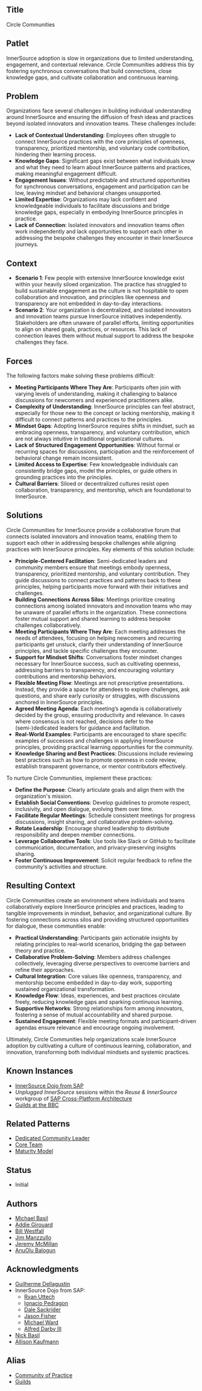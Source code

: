 ## Title

Circle Communities

## Patlet

InnerSource adoption is slow in organizations due to limited understanding, engagement, and contextual relevance. Circle Communities address this by fostering synchronous conversations that build connections, close knowledge gaps, and cultivate collaboration and continuous learning.

## Problem

Organizations face several challenges in building individual understanding around InnerSource and ensuring the diffusion of fresh ideas and practices beyond isolated innovators and innovation teams. These challenges include:

* **Lack of Contextual Understanding**: Employees often struggle to connect InnerSource practices with the core principles of openness, transparency, prioritized mentorship, and voluntary code contribution, hindering their learning process.
* **Knowledge Gaps**: Significant gaps exist between what individuals know and what they need to learn about InnerSource patterns and practices, making meaningful engagement difficult.
* **Engagement Issues**: Without predictable and structured opportunities for synchronous conversations, engagement and participation can be low, leaving mindset and behavioral changes unsupported.
* **Limited Expertise**: Organizations may lack confident and knowledgeable individuals to facilitate discussions and bridge knowledge gaps, especially in embodying InnerSource principles in practice.
* **Lack of Connection**: Isolated innovators and innovation teams often work independently and lack opportunities to support each other in addressing the bespoke challenges they encounter in their InnerSource journeys.

## Context

* **Scenario 1**: Few people with extensive InnerSource knowledge exist within your heavily siloed organization. The practice has struggled to build sustainable engagement as the culture is not hospitable to open collaboration and innovation, and principles like openness and transparency are not embedded in day-to-day interactions.
* **Scenario 2**: Your organization is decentralized, and isolated innovators and innovation teams pursue InnerSource initiatives independently. Stakeholders are often unaware of parallel efforts, limiting opportunities to align on shared goals, practices, or resources. This lack of connection leaves them without mutual support to address the bespoke challenges they face.

## Forces

The following factors make solving these problems difficult:

* **Meeting Participants Where They Are**: Participants often join with varying levels of understanding, making it challenging to balance discussions for newcomers and experienced practitioners alike.
* **Complexity of Understanding**: InnerSource principles can feel abstract, especially for those new to the concept or lacking mentorship, making it difficult to connect patterns and practices to the principles.
* **Mindset Gaps**: Adopting InnerSource requires shifts in mindset, such as embracing openness, transparency, and voluntary contribution, which are not always intuitive in traditional organizational cultures.
* **Lack of Structured Engagement Opportunities**: Without formal or recurring spaces for discussions, participation and the reinforcement of behavioral change remain inconsistent.
* **Limited Access to Expertise**: Few knowledgeable individuals can consistently bridge gaps, model the principles, or guide others in grounding practices into the principles.
* **Cultural Barriers**: Siloed or decentralized cultures resist open collaboration, transparency, and mentorship, which are foundational to InnerSource.

## Solutions

Circle Communities for InnerSource provide a collaborative forum that connects isolated innovators and innovation teams, enabling them to support each other in addressing bespoke challenges while aligning practices with InnerSource principles. Key elements of this solution include:

* **Principle-Centered Facilitation**: Semi-dedicated leaders and community members ensure that meetings embody openness, transparency, prioritized mentorship, and voluntary contribution. They guide discussions to connect practices and patterns back to these principles, helping participants move forward with their initiatives and challenges.
* **Building Connections Across Silos**: Meetings prioritize creating connections among isolated innovators and innovation teams who may be unaware of parallel efforts in the organization. These connections foster mutual support and shared learning to address bespoke challenges collaboratively.
* **Meeting Participants Where They Are**: Each meeting addresses the needs of attendees, focusing on helping newcomers and recurring participants get unstuck, clarify their understanding of InnerSource principles, and tackle specific challenges they encounter.
* **Support for Mindset Shifts**: Conversations foster mindset changes necessary for InnerSource success, such as cultivating openness, addressing barriers to transparency, and encouraging voluntary contributions and mentorship behaviors.
* **Flexible Meeting Flow**: Meetings are not prescriptive presentations. Instead, they provide a space for attendees to explore challenges, ask questions, and share early curiosity or struggles, with discussions anchored in InnerSource principles.
* **Agreed Meeting Agenda**: Each meeting’s agenda is collaboratively decided by the group, ensuring productivity and relevance. In cases where consensus is not reached, decisions defer to the (semi-)dedicated leaders for guidance and facilitation.
* **Real-World Examples**: Participants are encouraged to share specific examples of successes and challenges in applying InnerSource principles, providing practical learning opportunities for the community.
* **Knowledge Sharing and Best Practices**: Discussions include reviewing best practices such as how to promote openness in code review, establish transparent governance, or mentor contributors effectively.

To nurture Circle Communities, implement these practices:

* **Define the Purpose**: Clearly articulate goals and align them with the organization's mission.
* **Establish Social Conventions**: Develop guidelines to promote respect, inclusivity, and open dialogue, evolving them over time.
* **Facilitate Regular Meetings**: Schedule consistent meetings for progress discussions, insight sharing, and collaborative problem-solving.
* **Rotate Leadership**: Encourage shared leadership to distribute responsibility and deepen member connections.
* **Leverage Collaborative Tools**: Use tools like Slack or GitHub to facilitate communication, documentation, and privacy-preserving insights sharing.
* **Foster Continuous Improvement**: Solicit regular feedback to refine the community's activities and structure.

## Resulting Context

Circle Communities create an environment where individuals and teams collaboratively explore InnerSource principles and practices, leading to tangible improvements in mindset, behavior, and organizational culture. By fostering connections across silos and providing structured opportunities for dialogue, these communities enable:

* **Practical Understanding**: Participants gain actionable insights by relating principles to real-world scenarios, bridging the gap between theory and practice.
* **Collaborative Problem-Solving**: Members address challenges collectively, leveraging diverse perspectives to overcome barriers and refine their approaches.
* **Cultural Integration**: Core values like openness, transparency, and mentorship become embedded in day-to-day work, supporting sustained organizational transformation.
* **Knowledge Flow**: Ideas, experiences, and best practices circulate freely, reducing knowledge gaps and sparking continuous learning.
* **Supportive Networks**: Strong relationships form among innovators, fostering a sense of mutual accountability and shared purpose.
* **Sustained Engagement**: Flexible meeting formats and participant-driven agendas ensure relevance and encourage ongoing involvement.

Ultimately, Circle Communities help organizations scale InnerSource adoption by cultivating a culture of continuous learning, collaboration, and innovation, transforming both individual mindsets and systemic practices.

## Known Instances

* [InnerSource Dojo from SAP](https://www.youtube.com/watch?v=fXoVm5iTSCc)
* _Unplugged InnerSource_ sessions within the _Reuse & InnerSource_ workgroup of [SAP Cross-Platform Architecture](https://community.sap.com/t5/technology-blogs-by-sap/cross-product-architecture-embracing-conway-s-law-for-better-software/ba-p/13648600)
* [Guilds at the BBC](https://youtu.be/MyYgk-jdjSw?t=511)

## Related Patterns

* [Dedicated Community Leader](../2-structured/dedicated-community-leader.md)
* [Core Team](../2-structured/core-team.md)
* [Maturity Model](../2-structured/maturity-model.md)

## Status

* Initial

## Authors

* [Michael Basil](https://www.linkedin.com/in/michaelrbasil)
* [Addie Girouard](https://www.linkedin.com/in/addiegirouard)
* [Bill Westfall](https://www.linkedin.com/in/bill-westfall-3268494)
* [Jim Manzzullo](https://www.linkedin.com/in/jimmanzzullo)
* [Jeremy McMillan](https://www.linkedin.com/in/jeremymcm)
* [AnuOlu Balogun](https://www.linkedin.com/in/anuolu)

## Acknowledgments

* [Guilherme Dellagustin](https://www.linkedin.com/in/dellagustin)
* InnerSource Dojo from SAP:
  * [Ryan Uttech](https://www.linkedin.com/in/ryanuttech)
  * [Ignacio Pedragon](https://www.linkedin.com/in/ignaciopedregon)
  * [Dale Sackrider](https://www.linkedin.com/in/sackrider)
  * [Jason Fisher](https://www.linkedin.com/in/jasonrfisher)
  * [Michael Ward](https://www.linkedin.com/in/michaelwardqa)
  * [Alfred Darby III](https://www.linkedin.com/in/alfred-darby-iii-21b6683)
* [Nick Basil](https://www.linkedin.com/in/nick-basil)
* [Allison Kaufmann](https://www.linkedin.com/in/allisonkaufmann29)

## Alias

* [Community of Practice](https://en.wikipedia.org/wiki/Community_of_practice)
* [Guilds](https://engineering.atspotify.com/2014/03/spotify-engineering-culture-part-1/)
